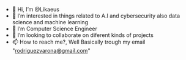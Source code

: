 - 👋 Hi, I’m @Likaeus
- 👀 I’m interested in things related to A.I and cybersecurity also data science and machine learning
- 🌱 I’m Computer Science Engineer
- 💞️ I’m looking to collaborate on diferent kinds of projects
- 📫 How to reach me?, Well Basically trough my email "rodriguezvarona@gmail.com"

<!---
Likaeus/Likaeus is a ✨ special ✨ repository because its `README.md` (this file) appears on your GitHub profile.
You can click the Preview link to take a look at your changes.
--->
